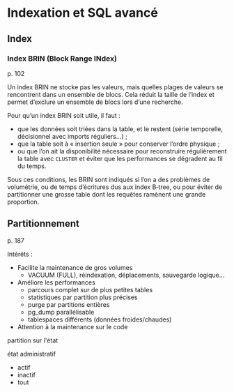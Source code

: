 # Indexation et SQL avancé

## Index

### Index BRIN (Block Range INdex)

p. 102

Un index BRIN ne stocke pas les valeurs, mais quelles plages de valeurs se rencontrent dans un ensemble de blocs. Cela réduit la taille de l’index et permet d’exclure un ensemble de blocs lors d’une recherche.

Pour qu’un index BRIN soit utile, il faut :

- que les données soit triées dans la table, et le restent (série temporelle, décisionnel avec imports réguliers…) ;
- que la table soit à « insertion seule » pour conserver l’ordre physique ;
- ou que l’on ait la disponibilité nécessaire pour reconstruire régulièrement la table avec `CLUSTER` et éviter que les performances se dégradent au fil du temps.

Sous ces conditions, les BRIN sont indiqués si l’on a des problèmes de volumétrie, ou de temps d’écritures dus aux index B‑tree, ou pour éviter de partitionner une grosse table dont les requêtes ramènent une grande proportion.

## Partitionnement

p. 187

Intérêts :

- Facilite la maintenance de gros volumes
  - VACUUM (FULL), réindexation, déplacements, sauvegarde logique…
- Améliore les performances
  - parcours complet sur de plus petites tables
  - statistiques par partition plus précises
  - purge par partitions entières
  - pg_dump parallélisable
  - tablespaces différents (données froides/chaudes)
- Attention à la maintenance sur le code


partition sur l'état

état administratif
- actif
- inactif
- tout